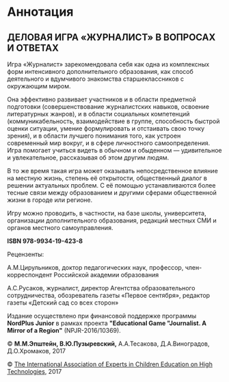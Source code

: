 # Аннотация

## **ДЕЛОВАЯ ИГРА «ЖУРНАЛИСТ» В ВОПРОСАХ И ОТВЕТАХ**

Игра «Журналист» зарекомендовала себя как одна из комплексных форм интенсивного дополнительного образования, как способ деятельного и вдумчивого знакомства старшеклассников с окружающим миром.

Она эффективно развивает участников и в области предметной подготовки (совершенствование журналистских навыков, освоение литературных жанров), и в области социальных компетенций (коммуникабельность, взаимодействие в группе, способность быстрой оценки ситуации, умение формулировать и отстаивать свою точку зрения), и в области лучшего понимания того, как устроен современный мир вокруг, и в сфере личностного самоопределения. Игра помогает учиться видеть в обычном и обыденном — удивительное и увлекательное, рассказывая об этом другим людям.

В то же время такая игра может оказывать непосредственное влияние на местную жизнь, степень её открытости, общественный диалог в решении актуальных проблем. С её помощью устанавливаются более тесные связи между образованием и другими сферами общественной жизни в городе или регионе.

Игру можно проводить, в частности, на базе школы, университета, организации дополнительного образования, редакций местных СМИ и органов местного самоуправления.

**ISBN 978-9934-19-423-8**

Рецензенты:

А.М.Цирульников, доктор педагогических наук, профессор, член-корреспондент Российской академии образования

А.С.Русаков, журналист, директор Агентства образовательного сотрудничества, обозреватель газеты «Первое сентября», редактор газеты «Детский сад со всех сторон»

Издание осуществлено при финансовой поддержке программы **NordPlus Junior** в рамках проекта **"Educational Game "Journalist. A Mirror of a Region"** (NPJR-2016/10369).

© **М.М.Эпштейн, В.Ю.Пузыревский,** А.А.Тесакова, Д.А.Виноградов, Д.О.Хромаков, 2017

© [The International Association of Experts in Children Education on High Technologies](http://www.experts-edu.org), 2017
